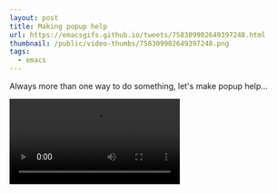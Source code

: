 ```yaml
---
layout: post
title: Making popup help
url: https://emacsgifs.github.io/tweets/758309902649397248.html
thumbnail: /public/video-thumbs/758309902649397248.png
tags:
  - emacs
---
```


Always more than one way to do something, let's make popup help...

<video controls autoplay>
  <source src="/public/videos/758309902649397248.mp4" type="video/mp4">
    Sorry your browser does not support the video tag, maybe time to upgrade?
</video>
